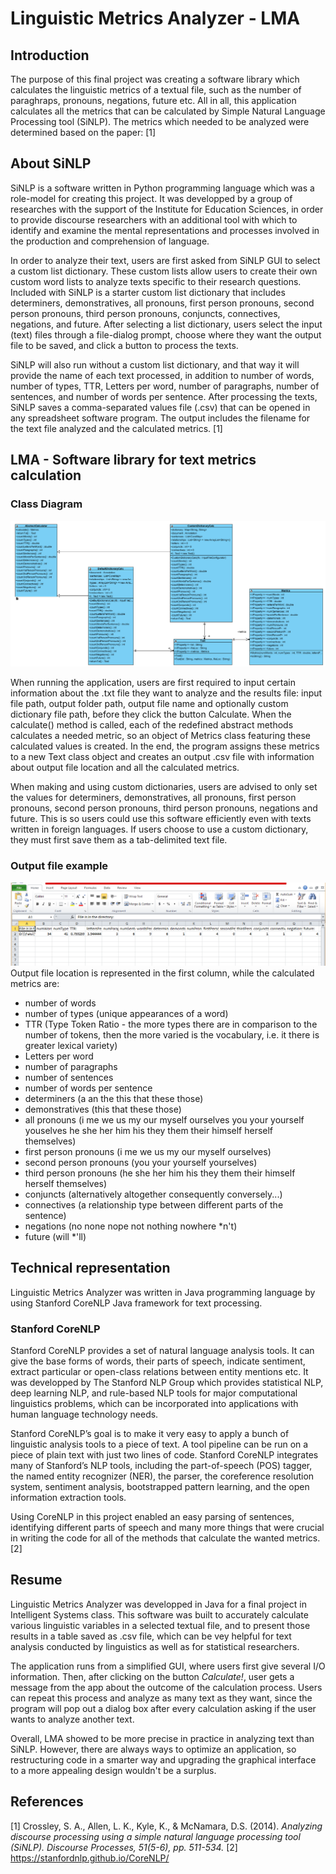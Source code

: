 # Linguistic Metrics Analyzer - LMA
## Introduction
The purpose of this final project was creating a software library which calculates the linguistic metrics of a textual file, such as
the number of paraghraps, pronouns, negations, future etc. All in all, this application calculates all the metrics that can be calculated by Simple Natural Language Processing tool (SiNLP). The metrics which needed to be analyzed were determined based on the paper: [1]

## About SiNLP
SiNLP is a software written in Python programming language which was a role-model for creating this project. It was developped by a group of researches with the support of the Institute for Education Sciences, in order to provide discourse researchers with an additional tool with which to identify and examine the mental representations and processes involved in the production and comprehension of language. 

In order to analyze their text, users are first asked from SiNLP GUI to select a custom list dictionary. These custom lists allow users to create their own custom word lists to analyze texts specific to their research questions. Included with SiNLP is a starter custom list dictionary that includes determiners, demonstratives, all pronouns, first person pronouns, second person pronouns, third person pronouns, conjuncts, connectives, negations, and future. After selecting a list dictionary, users select the input (text) files through a file-dialog prompt, choose where they want the output file to be saved, and click a button to process the texts.

SiNLP will also run without a custom list dictionary, and that way it will provide the name of each text processed, in addition to number of words, number of types, TTR, Letters per word, number of paragraphs, number of sentences, and number of words per sentence. After processing the texts, SiNLP saves a comma-separated values file (.csv) that can be opened in any spreadsheet software program. The output includes the filename for the text file analyzed and the calculated metrics. [1]

## LMA - Software library for text metrics calculation
### Class Diagram
![alt text](https://github.com/aloricmilica/TxtAnalyzer/blob/master/src/main/resources/ClassDiagram.png "Class Diagram")

When running the application, users are first required to input certain information about the .txt file they want to analyze and the results file: input file path, output folder path, output file name and optionally custom dictionary file path, before they click the button Calculate. When the calculate() method is called, each of the redefined abstract methods calculates a needed metric, so an object of Metrics class featuring these calculated values is created. In the end, the program assigns these metrics to a new Text class object and creates an output .csv file with information about output file location and all the calculated metrics.

When making and using custom dictionaries, users are advised to only set the values for determiners, demonstratives, all pronouns, first person pronouns, second person pronouns, third person pronouns, negations and future. This is so users could use this software efficiently even with texts written in foreign languages. If users choose to use a custom dictionary, they must first save them as a tab-delimited text file.


### Output file example
![alt text](https://github.com/aloricmilica/TxtAnalyzer/blob/master/src/main/resources/resultsExample.png "Results Example")
Output file location is represented in the first column, while the calculated metrics are:
- number of words
- number of types (unique appearances of a word)
- TTR (Type Token Ratio - the more types there are in comparison to the number of tokens, 
     then the more varied is the vocabulary, i.e. it there is greater lexical variety)
- Letters per word
- number of paragraphs
- number of sentences
- number of words per sentence
- determiners (a	an	the	this	that	these	those)
- demonstratives (this	that	these	those)
- all pronouns (i	me	we	us	my	our	myself	ourselves	you	your	yourself	youselves	he	she	her	him	his	they	them	their	himself	        herself	themselves)
- first person pronouns (i	me	we	us	my	our	myself	ourselves)
- second person pronouns (you your  yourself  yourselves)
- third person pronouns (he	she	her	him	his	they	them	their	himself	herself	themselves)
- conjuncts (alternatively	altogether	consequently	conversely...)
- connectives (a relationship type between different parts of the sentence)
- negations (no	none	nope	not	nothing	nowhere	*n't) 
- future (will *'ll)

## Technical representation
Linguistic Metrics Analyzer was written in Java programming language by using Stanford CoreNLP Java framework for text processing.

### Stanford CoreNLP
Stanford CoreNLP provides a set of natural language analysis tools. It can give the base forms of words, their parts of speech, indicate sentiment, extract particular or open-class relations between entity mentions etc. It was developped by The Stanford NLP Group which provides statistical NLP, deep learning NLP, and rule-based NLP tools for major computational linguistics problems, which can be incorporated into applications with human language technology needs.

Stanford CoreNLP’s goal is to make it very easy to apply a bunch of linguistic analysis tools to a piece of text. A tool pipeline can be run on a piece of plain text with just two lines of code. Stanford CoreNLP integrates many of Stanford’s NLP tools, including the part-of-speech (POS) tagger, the named entity recognizer (NER), the parser, the coreference resolution system, sentiment analysis, bootstrapped pattern learning, and the open information extraction tools.

Using CoreNLP in this project enabled an easy parsing of sentences, identifying different parts of speech and many more things that were crucial in writing the code for all of the methods that calculate the wanted metrics. [2]

## Resume
Linguistic Metrics Analyzer was developped in Java for a final project in Intelligent Systems class.
This software was built to accurately calculate various linguistic variables in a selected textual file, and to present those results in a table saved as .csv file, which can be vey helpful for text analysis conducted by linguistics as well as for statistical researchers.

The application runs from a simplified GUI, where users first give several I/O information. Then, after clicking on the button *Calculate!*, user gets a message from the app about the outcome of the calculation process. Users can repeat this process and analyze as many text as they want, since the program will pop out a dialog box after every calculation asking if the user wants to analyze another text.

Overall, LMA showed to be more precise in practice in analyzing text than SiNLP. However, there are always ways to optimize an application, so restructuring code in a smarter way and upgrading the graphical interface to a more appealing design wouldn't be a surplus.

## References

[1] Crossley, S. A., Allen, L. K., Kyle, K., & McNamara, D.S. (2014). *Analyzing discourse processing using a simple natural language processing tool (SiNLP). Discourse Processes, 51(5-6), pp. 511-534.*
[2] https://stanfordnlp.github.io/CoreNLP/
